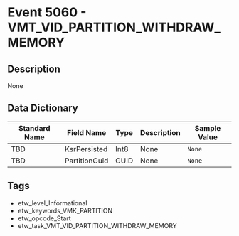 # Event 5060 - VMT_VID_PARTITION_WITHDRAW_MEMORY

## Description
None

## Data Dictionary
|Standard Name|Field Name|Type|Description|Sample Value|
|---|---|---|---|---|
|TBD|KsrPersisted|Int8|None|`None`|
|TBD|PartitionGuid|GUID|None|`None`|

## Tags
* etw_level_Informational
* etw_keywords_VMK_PARTITION
* etw_opcode_Start
* etw_task_VMT_VID_PARTITION_WITHDRAW_MEMORY